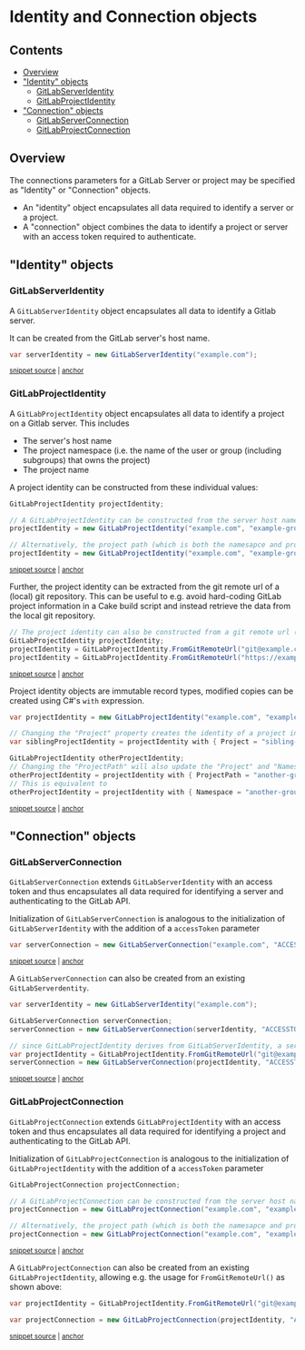 <!--
GENERATED FILE - DO NOT EDIT
This file was generated by [MarkdownSnippets](https://github.com/SimonCropp/MarkdownSnippets).
Source File: /docs/identites-and-connection-objects.source.md
To change this file edit the source file and then run MarkdownSnippets.
-->

# Identity and Connection objects

<!-- toc -->
## Contents

  * [Overview](#overview)
  * ["Identity" objects](#identity-objects)
    * [GitLabServerIdentity](#gitlabserveridentity)
    * [GitLabProjectIdentity](#gitlabprojectidentity)
  * ["Connection" objects](#connection-objects)
    * [GitLabServerConnection](#gitlabserverconnection)
    * [GitLabProjectConnection](#gitlabprojectconnection)<!-- endToc -->

## Overview

The connections parameters for a GitLab Server or project may be specified as "Identity" or "Connection" objects.

- An "identity" object encapsulates all data required to identify a server or a project.
- A "connection" object combines the data to identify a project or server with an access token required to authenticate.

## "Identity" objects

### GitLabServerIdentity

A `GitLabServerIdentity` object encapsulates all data to identify a Gitlab server.

It can be created from the GitLab server's host name.

<!-- snippet: GitLabServerIdentity -->
<a id='snippet-GitLabServerIdentity'></a>
```cs
var serverIdentity = new GitLabServerIdentity("example.com");
```
<sup><a href='/examples/Frosting/Examples.cs#L69-L71' title='Snippet source file'>snippet source</a> | <a href='#snippet-GitLabServerIdentity' title='Start of snippet'>anchor</a></sup>
<!-- endSnippet -->

### GitLabProjectIdentity

A `GitLabProjectIdentity` object encapsulates all data to identify a project on a Gitlab server.
This includes

- The server's host name
- The project namespace (i.e. the name of the user or group (including subgroups) that owns the project)
- The project name

A project identity can be constructed from these individual values:

<!-- snippet: GitLabProjectIdentity-Simple -->
<a id='snippet-GitLabProjectIdentity-Simple'></a>
```cs
GitLabProjectIdentity projectIdentity;

// A GitLabProjectIdentity can be constructed from the server host name, namespace and project name
projectIdentity = new GitLabProjectIdentity("example.com", "example-group", "example-project");

// Alternatively, the project path (which is both the namesapce and project name) can be passed in as a single parameter
projectIdentity = new GitLabProjectIdentity("example.com", "example-group/example-project");
```
<sup><a href='/examples/Frosting/Examples.cs#L77-L86' title='Snippet source file'>snippet source</a> | <a href='#snippet-GitLabProjectIdentity-Simple' title='Start of snippet'>anchor</a></sup>
<!-- endSnippet -->

Further, the project identity can be extracted from the git remote url of a (local) git repository.
This can be useful to e.g. avoid hard-coding GitLab project information in a Cake build script and instead retrieve the data from the local git repository.

<!-- snippet: GitLabProjectIdentity-FromRemoteUrl -->
<a id='snippet-GitLabProjectIdentity-FromRemoteUrl'></a>
```cs
// The project identity can also be constructed from a git remote url (either SSH or HTTP urls)
GitLabProjectIdentity projectIdentity;
projectIdentity = GitLabProjectIdentity.FromGitRemoteUrl("git@example.com:example-group/example-project.git");
projectIdentity = GitLabProjectIdentity.FromGitRemoteUrl("https://example.com/example-group/example-project.git");
```
<sup><a href='/examples/Frosting/Examples.cs#L90-L95' title='Snippet source file'>snippet source</a> | <a href='#snippet-GitLabProjectIdentity-FromRemoteUrl' title='Start of snippet'>anchor</a></sup>
<!-- endSnippet -->

Project identity objects are immutable record types, modified copies can be created using C#'s `with` expression. 

<!-- snippet: GitLabProjectIdentity-CopyAndModify -->
<a id='snippet-GitLabProjectIdentity-CopyAndModify'></a>
```cs
var projectIdentity = new GitLabProjectIdentity("example.com", "example-group", "example-project");

// Changing the "Project" property creates the identity of a project in the same group/subgroup on the same GitLab server
var siblingProjectIdentity = projectIdentity with { Project = "sibling-project" };

GitLabProjectIdentity otherProjectIdentity;
// Changing the "ProjectPath" will also update the "Project" and "Namespace" properties
otherProjectIdentity = projectIdentity with { ProjectPath = "another-group/subgroup/another-project" };
// This is equivalent to
otherProjectIdentity = projectIdentity with { Namespace = "another-group/subgroup", Project = "another-project" };
```
<sup><a href='/examples/Frosting/Examples.cs#L99-L112' title='Snippet source file'>snippet source</a> | <a href='#snippet-GitLabProjectIdentity-CopyAndModify' title='Start of snippet'>anchor</a></sup>
<!-- endSnippet -->

## "Connection" objects

### GitLabServerConnection

`GitLabServerConnection` extends `GitLabServerIdentity` with an access token and thus encapsulates all data required for identifying a server and authenticating to the GitLab API.

Initialization of `GitLabServerConnection` is analogous to the initialization of `GitLabServerIdentity` with the addition of a `accessToken` parameter

<!-- snippet: GitLabServerConnection-Simple -->
<a id='snippet-GitLabServerConnection-Simple'></a>
```cs
var serverConnection = new GitLabServerConnection("example.com", "ACCESSTOKEN");
```
<sup><a href='/examples/Frosting/Examples.cs#L119-L121' title='Snippet source file'>snippet source</a> | <a href='#snippet-GitLabServerConnection-Simple' title='Start of snippet'>anchor</a></sup>
<!-- endSnippet -->

A `GitLabServerConnection` can also be created from an existing `GitLabServerdentity`.

<!-- snippet: GitLabServerConnection-FromIdentity -->
<a id='snippet-GitLabServerConnection-FromIdentity'></a>
```cs
var serverIdentity = new GitLabServerIdentity("example.com");

GitLabServerConnection serverConnection;
serverConnection = new GitLabServerConnection(serverIdentity, "ACCESSTOKEN");

// since GitLabProjectIdentity derives from GitLabServerIdentity, a server connection can also be initialized from a git remote url:
var projectIdentity = GitLabProjectIdentity.FromGitRemoteUrl("git@example.com:example-group/example-project.git");
serverConnection = new GitLabServerConnection(projectIdentity, "ACCESSTOKEN");
```
<sup><a href='/examples/Frosting/Examples.cs#L126-L136' title='Snippet source file'>snippet source</a> | <a href='#snippet-GitLabServerConnection-FromIdentity' title='Start of snippet'>anchor</a></sup>
<!-- endSnippet -->

### GitLabProjectConnection

`GitLabProjectConnection` extends `GitLabProjectIdentity` with an access token and thus encapsulates all data required for identifying a project and authenticating to the GitLab API.

Initialization of `GitLabProjectConnection` is analogous to the initialization of `GitLabProjectIdentity` with the addition of a `accessToken` parameter

<!-- snippet: GitLabProjectConnection-Simple -->
<a id='snippet-GitLabProjectConnection-Simple'></a>
```cs
GitLabProjectConnection projectConnection;

// A GitLabProjectConnection can be constructed from the server host name, namespace, project name and access token
projectConnection = new GitLabProjectConnection("example.com", "example-group", "example-project", "ACCESSTOKEN");

// Alternatively, the project path (which is both the namesapce and project name) can be passed in as a single parameter
projectConnection = new GitLabProjectConnection("example.com", "example-group/example-project", "ACCESSSTOKEN");
```
<sup><a href='/examples/Frosting/Examples.cs#L143-L152' title='Snippet source file'>snippet source</a> | <a href='#snippet-GitLabProjectConnection-Simple' title='Start of snippet'>anchor</a></sup>
<!-- endSnippet -->

A `GitLabProjectConnection` can also be created from an existing `GitLabProjectIdentity`, allowing e.g. the usage for `FromGitRemoteUrl()` as shown above:

<!-- snippet: GitLabProjectConnection-FromIdentity -->
<a id='snippet-GitLabProjectConnection-FromIdentity'></a>
```cs
var projectIdentity = GitLabProjectIdentity.FromGitRemoteUrl("git@example.com:example-group/example-project.git");

var projectConnection = new GitLabProjectConnection(projectIdentity, "ACCESSTOKEN");
```
<sup><a href='/examples/Frosting/Examples.cs#L157-L161' title='Snippet source file'>snippet source</a> | <a href='#snippet-GitLabProjectConnection-FromIdentity' title='Start of snippet'>anchor</a></sup>
<!-- endSnippet -->
